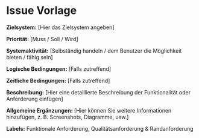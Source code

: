 # Issue Vorlage
**Zielsystem:** [Hier das Zielsystem angeben]

**Priorität:** [Muss / Soll / Wird]

**Systemaktivität:** [Selbständig handeln / dem Benutzer die Möglichkeit bieten / fähig sein]

**Logische Bedingungen:** [Falls zutreffend]

**Zeitliche Bedingungen:** [Falls zutreffend]

**Beschreibung:** [Hier eine detaillierte Beschreibung der Funktionalität oder Anforderung einfügen]

**Allgemeine Ergänzungen:** [Hier können Sie weitere Informationen hinzufügen, z. B. Screenshots, Diagramme, usw.]

**Labels:** 
Funktionale Anforderung,
Qualitätsanforderung &
Randanforderung
